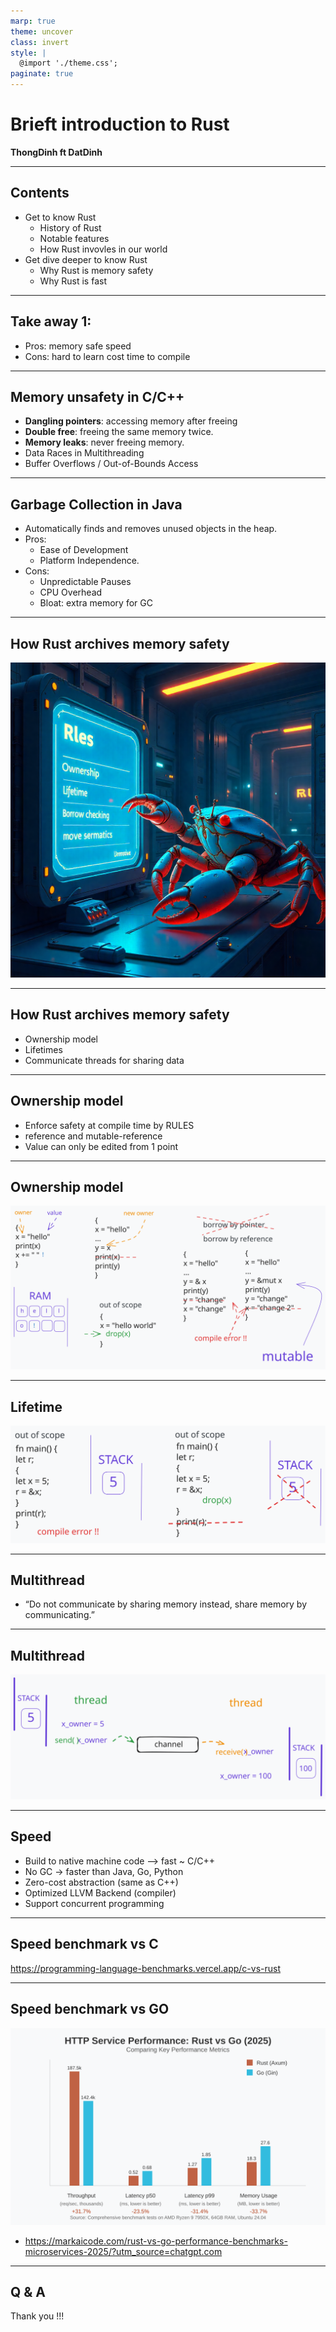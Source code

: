 ```yaml
---
marp: true
theme: uncover
class: invert
style: |
  @import './theme.css';
paginate: true
---
```


# Brieft introduction to Rust
**ThongDinh ft DatDinh**

---
<!-- _class: slide-base invert-->
## Contents

- Get to know Rust
  - History of Rust
  - Notable features
  - How Rust invovles in our world
- Get dive deeper to know Rust
  - Why Rust is memory safety
  - Why Rust is fast

---
<!-- _class: slide-base invert-->
## Take away 1:
- Pros:
    memory safe
    speed
- Cons:
    hard to learn
    cost time to compile


---
<!-- _class: slide-base invert-->
## Memory unsafety in C/C++
- **Dangling pointers**: accessing memory after freeing
- **Double free**: freeing the same memory twice.
- **Memory leaks**: never freeing memory.
- Data Races in Multithreading
- Buffer Overflows / Out-of-Bounds Access

---
<!-- _class: slide-base invert-->
## Garbage Collection in Java

- Automatically finds and removes unused objects in the heap.
- Pros:
  - Ease of Development
  - Platform Independence.
- Cons:
  - Unpredictable Pauses
  - CPU Overhead
  - Bloat: extra memory for GC

---
<!-- _class: slide-base invert-->
## How Rust archives memory safety

![bg height: 40%](images/rules.png)

---
<!-- _class: slide-base invert-->
## How Rust archives memory safety
- Ownership model
- Lifetimes
- Communicate threads for sharing data

---
<!-- _class: slide-base invert-->
## Ownership model
- Enforce safety at compile time by RULES
- reference and mutable-reference
- Value can only be edited from 1 point

---
<!-- _class: slide-base invert-->
## Ownership model

![bg height: 75%](images/ownership.excalidraw.svg)


---
<!-- _class: slide-base invert-->
## Lifetime

![bg height: 95%](images/lifetime.excalidraw.svg)


---
<!-- _class: slide-base invert-->
## Multithread
- “Do not communicate by sharing memory
instead, share memory by communicating.”

---
<!-- _class: slide-base invert-->
## Multithread

![bg height: 100%](images/threads.excalidraw.svg)


---
<!-- _class: slide-base invert-->
## Speed
-  Build to native machine code --> fast ~ C/C++
- No GC -> faster than Java, Go, Python
- Zero-cost abstraction (same as C++)
- Optimized LLVM Backend (compiler)
- Support concurrent programming

---
<!-- _class: slide-base invert-->
## Speed benchmark vs C

https://programming-language-benchmarks.vercel.app/c-vs-rust

---
<!-- _class: slide-base invert-->
## Speed benchmark vs GO

![bg height: 65%](images/rust-vs-go-http-performance-2025.svg)

- https://markaicode.com/rust-vs-go-performance-benchmarks-microservices-2025/?utm_source=chatgpt.com


---
<!-- _class: slide-base invert-->
## Q & A

Thank you !!!